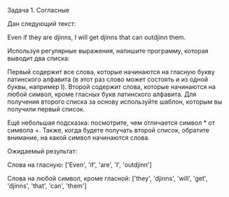 Задача 1. Согласные

Дан следующий текст:

Even if they are djinns, I will get djinns that can outdjinn them.

Используя регулярные выражения, напишите программу, которая выводит два списка:

Первый содержит все слова, которые начинаются на гласную букву латинского алфавита (в этот раз слово может состоять и из
одной буквы, например I). Второй содержит слова, которые начинаются на любой символ, кроме гласных букв латинского
алфавита. Для получения второго списка за основу используйте шаблон, которым вы получили первый список.

Ещё небольшая подсказка: посмотрите, чем отличается символ * от символа +. Также, когда будете получать второй список,
обратите внимание, на какой символ начинаются слова.

Ожидаемый результат:

Слова на гласную: ['Even', 'if', 'are', 'I', 'outdjinn']

Слова на любой символ, кроме гласной: ['they', 'djinns', 'will', 'get', 'djinns', 'that', 'can', 'them']
